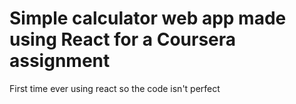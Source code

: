 # Simple calculator web app made using React for a Coursera assignment
First time ever using react so the code isn't perfect

